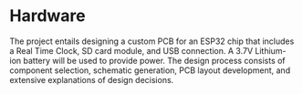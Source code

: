 # Hardware

The project entails designing a custom PCB for an ESP32 chip that includes a Real Time Clock, SD card module, and USB connection. A 3.7V Lithium-ion battery will be used to provide power. The design process consists of component selection, schematic generation, PCB layout development, and extensive explanations of design decisions.
